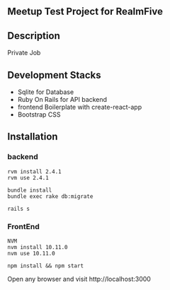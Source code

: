 ## Meetup Test Project for RealmFive

## Description
Private Job

## Development Stacks

- Sqlite for Database
- Ruby On Rails for API backend
- frontend Boilerplate with create-react-app
- Bootstrap CSS


## Installation

### backend

```
rvm install 2.4.1
rvm use 2.4.1

bundle install
bundle exec rake db:migrate

rails s
```

### FrontEnd

```
NVM
nvm install 10.11.0
nvm use 10.11.0

npm install && npm start
```

Open any browser and visit http://localhost:3000
